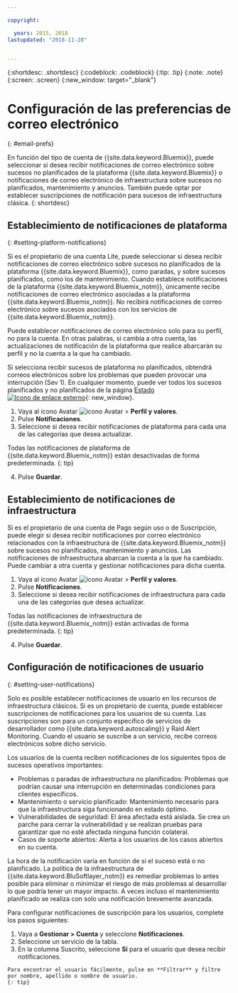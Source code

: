 ```yaml
---

copyright:

  years: 2015, 2018
lastupdated: "2018-11-28"


---
```


{:shortdesc: .shortdesc}
{:codeblock: .codeblock}
{:tip: .tip}
{:note: .note}
{:screen: .screen}
{:new_window: target="_blank"}


# Configuración de las preferencias de correo electrónico
{: #email-prefs}

En función del tipo de cuenta de {{site.data.keyword.Bluemix}}, puede seleccionar si desea recibir notificaciones de correo electrónico sobre sucesos no planificados de la plataforma {{site.data.keyword.Bluemix}} o notificaciones de correo electrónico de infraestructura sobre sucesos no planificados, mantenimiento y anuncios. También puede optar por establecer suscripciones de notificación para sucesos de infraestructura clásica. 
{: shortdesc}

## Establecimiento de notificaciones de plataforma
{: #setting-platform-notifications}

Si es el propietario de una cuenta Lite, puede seleccionar si desea recibir notificaciones de correo electrónico sobre sucesos no planificados de la plataforma {{site.data.keyword.Bluemix}}, como paradas, y sobre sucesos planificados, como los de mantenimiento. Cuando establece notificaciones de la plataforma {{site.data.keyword.Bluemix_notm}}, únicamente recibe notificaciones de correo electrónico asociadas a la plataforma {{site.data.keyword.Bluemix_notm}}. No recibirá notificaciones de correo electrónico sobre sucesos asociados con los servicios de {{site.data.keyword.Bluemix_notm}}.

Puede establecer notificaciones de correo electrónico solo para su perfil, no para la cuenta. En otras palabras, si cambia a otra cuenta, las actualizaciones de notificación de la plataforma que realice abarcarán su perfil y no la cuenta a la que ha cambiado.

Si selecciona recibir sucesos de plataforma no planificados, obtendrá correos electrónicos sobre los problemas que pueden provocar una interrupción (Sev 1). En cualquier momento, puede ver todos los sucesos planificados y no planificados de la página [Estado![Icono de enlace externo](../icons/launch-glyph.svg "Icono de enlace externo")](https://cloud.ibm.com/status){: new_window}.

1. Vaya al icono Avatar ![icono Avatar](../icons/i-avatar-icon.svg) &gt; **Perfil y valores**.
2. Pulse **Notificaciones**.
3. Seleccione si desea recibir notificaciones de plataforma para cada una de las categorías que desea actualizar.

  Todas las notificaciones de plataforma de {{site.data.keyword.Bluemix_notm}} están desactivadas de forma predeterminada.
  {: tip}

4. Pulse **Guardar**.

## Establecimiento de notificaciones de infraestructura

Si es el propietario de una cuenta de Pago según uso o de Suscripción, puede elegir si desea recibir notificaciones por correo electrónico relacionados con la infraestructura de {{site.data.keyword.Bluemix_notm}} sobre sucesos no planificados, mantenimiento y anuncios. Las notificaciones de infraestructura abarcan la cuenta a la que ha cambiado. Puede cambiar a otra cuenta y gestionar notificaciones para dicha cuenta.

1. Vaya al icono Avatar ![icono Avatar](../icons/i-avatar-icon.svg) &gt; **Perfil y valores**.
2. Pulse **Notificaciones**.
3. Seleccione si desea recibir notificaciones de infraestructura para cada una de las categorías que desea actualizar.

  Todas las notificaciones de infraestructura de {{site.data.keyword.Bluemix_notm}} están activadas de forma predeterminada.
  {: tip}

4. Pulse **Guardar**.

## Configuración de notificaciones de usuario
{: #setting-user-notifications}

Solo es posible establecer notificaciones de usuario en los recursos de infraestructura clásicos. Si es un propietario de cuenta, puede establecer suscripciones de notificaciones para los usuarios de su cuenta. Las suscripciones son para un conjunto específico de servicios de desarrollador como {{site.data.keyword.autoscaling}} y Raid Alert Monitoring. Cuando el usuario se suscribe a un servicio, recibe correos electrónicos sobre dicho servicio.  

Los usuarios de la cuenta reciben notificaciones de los siguientes tipos de sucesos operativos importantes:

  * Problemas o paradas de infraestructura no planificados: Problemas que podrían causar una interrupción en determinadas condiciones para clientes específicos.
  * Mantenimiento o servicio planificado: Mantenimiento necesario para que la infraestructura siga funcionando en estado óptimo.
  * Vulnerabilidades de seguridad: El área afectada está aislada. Se crea un parche para cerrar la vulnerabilidad y se realizan pruebas para garantizar que no esté afectada ninguna función colateral. 
  * Casos de soporte abiertos: Alerta a los usuarios de los casos abiertos en su cuenta.

La hora de la notificación varía en función de si el suceso está o no planificado. La política de la infraestructura de {{site.data.keyword.BluSoftlayer_notm}} es remediar problemas lo antes posible para eliminar o minimizar el riesgo de más problemas al desarrollar lo que podría tener un mayor impacto. A veces incluso el mantenimiento planificado se realiza con solo una notificación brevemente avanzada.

Para configurar notificaciones de suscripción para los usuarios, complete los pasos siguientes: 

  1. Vaya a **Gestionar > Cuenta** y seleccione **Notificaciones**. 
  2. Seleccione un servicio de la tabla. 
  3. En la columna Suscrito, seleccione **Sí** para el usuario que desea recibir notificaciones. 

    Para encontrar el usuario fácilmente, pulse en **Filtrar** y filtre por nombre, apellido o nombre de usuario. 
    {: tip}

